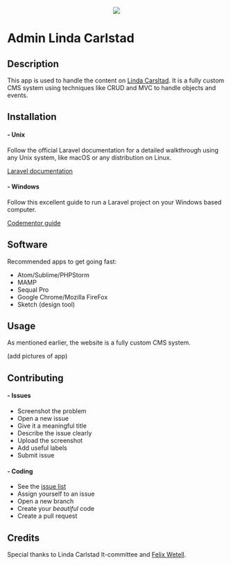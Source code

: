 <p align="center"><img src="https://admin.lindacarlstad.se/img/logo.png"></p>

# Admin Linda Carlstad

## Description
This app is used to handle the content on [Linda Carsltad](https://lindacarlstad.se). 
It is a fully custom CMS system using techniques like CRUD and MVC to handle objects and events.

## Installation

#### - Unix
Follow the official Laravel documentation for a detailed walkthrough using any Unix system, like macOS or any distribution on Linux.

[Laravel documentation](https://laravel.com/docs/5.8/installation)

#### - Windows
Follow this excellent guide to run a Laravel project on your Windows based computer.

[Codementor guide](https://www.codementor.io/magarrent/how-to-install-laravel-5-xampp-windows-du107u9ji)

## Software
Recommended apps to get going fast:
- Atom/Sublime/PHPStorm
- MAMP
- Sequal Pro
- Google Chrome/Mozilla FireFox
- Sketch (design tool)

## Usage
As mentioned earlier, the website is a fully custom CMS system. 

(add pictures of app)

## Contributing
#### - Issues
- Screenshot the problem
- Open a new issue
- Give it a meaningful title
- Describe the issue clearly
- Upload the screenshot
- Add useful labels
- Submit issue

#### - Coding
- See the [issue list](https://github.com/Linda-Carlstad/admin.lindacarlstad.se/issues)
- Assign yourself to an issue
- Open a new branch
- Create your _beautiful_ code
- Create a pull request

## Credits
Special thanks to Linda Carlstad It-committee and [Felix Wetell](https://github.com/felixwetell).
